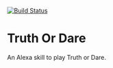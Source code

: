 [![Build Status](https://travis-ci.org/breboulet/alexa-truth-or-dare.svg?branch=master)](https://github.com/breboulet/alexa-truth-or-dare)
# Truth Or Dare

An Alexa skill to play Truth or Dare.

